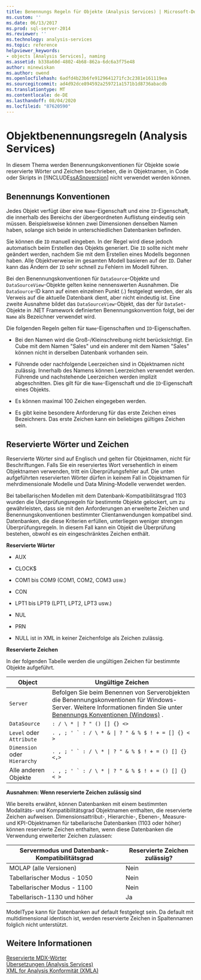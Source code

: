 ```yaml
---
title: Benennungs Regeln für Objekte (Analysis Services) | Microsoft-Dokumentation
ms.custom: ''
ms.date: 06/13/2017
ms.prod: sql-server-2014
ms.reviewer: ''
ms.technology: analysis-services
ms.topic: reference
helpviewer_keywords:
- objects [Analysis Services], naming
ms.assetid: b338a60d-4802-4b68-862a-6dc6a3f75e48
author: minewiskan
ms.author: owend
ms.openlocfilehash: 6adfd4b23b6fe9129641271fc3c2381e161119ea
ms.sourcegitcommit: ad4d92dce894592a259721a1571b1d8736abacdb
ms.translationtype: MT
ms.contentlocale: de-DE
ms.lasthandoff: 08/04/2020
ms.locfileid: "87620590"
---
```

# <a name="object-naming-rules-analysis-services"></a>Objektbenennungsregeln (Analysis Services)
  In diesem Thema werden Benennungskonventionen für Objekte sowie reservierte Wörter und Zeichen beschrieben, die in Objektnamen, in Code oder Skripts in [!INCLUDE[ssASnoversion](../../../includes/ssasnoversion-md.md)] nicht verwendet werden können.  
  
##  <a name="naming-conventions"></a><a name="bkmk_Names"></a>Benennungs Konventionen  
 Jedes Objekt verfügt über eine `Name`-Eigenschaft und eine `ID`-Eigenschaft, die innerhalb des Bereichs der übergeordneten Auflistung eindeutig sein müssen. Beispielsweise können zwei Dimensionen denselben Namen haben, solange sich beide in unterschiedlichen Datenbanken befinden.  
  
 Sie können die `ID` manuell eingeben. In der Regel wird diese jedoch automatisch beim Erstellen des Objekts generiert. Die `ID` sollte nicht mehr geändert werden, nachdem Sie mit dem Erstellen eines Modells begonnen haben. Alle Objektverweise im gesamten Modell basieren auf der `ID`. Daher kann das Ändern der `ID` sehr schnell zu Fehlern im Modell führen.  
  
 Bei den Benennungskonventionen für `DataSource`-Objekte und `DataSourceView`-Objekte gelten keine nennenswerten Ausnahmen. Die `DataSource`-ID kann auf einen einzelnen Punkt (.) festgelegt werden, der als Verweis auf die aktuelle Datenbank dient, aber nicht eindeutig ist. Eine zweite Ausnahme bildet das `DataSourceView`-Objekt, das der für `DataSet`-Objekte in .NET Framework definierten Benennungskonvention folgt, bei der `Name` als Bezeichner verwendet wird.  
  
 Die folgenden Regeln gelten für `Name`-Eigenschaften und `ID`-Eigenschaften.  
  
-   Bei den Namen wird die Groß-/Kleinschreibung nicht berücksichtigt. Ein Cube mit dem Namen "Sales" und ein anderer mit dem Namen "Sales" können nicht in derselben Datenbank vorhanden sein.  
  
-   Führende oder nachfolgende Leerzeichen sind in Objektnamen nicht zulässig. Innerhalb des Namens können Leerzeichen verwendet werden. Führende und nachstehende Leerzeichen werden implizit abgeschnitten. Dies gilt für die `Name`-Eigenschaft und die `ID`-Eigenschaft eines Objekts.  
  
-   Es können maximal 100 Zeichen eingegeben werden.  
  
-   Es gibt keine besondere Anforderung für das erste Zeichen eines Bezeichners. Das erste Zeichen kann ein beliebiges gültiges Zeichen sein.  
  
##  <a name="reserved-words-and-characters"></a><a name="bkmk_reserved"></a>Reservierte Wörter und Zeichen  
 Reservierte Wörter sind auf Englisch und gelten für Objektnamen, nicht für Beschriftungen. Falls Sie ein reserviertes Wort versehentlich in einem Objektnamen verwenden, tritt ein Überprüfungsfehler auf. Die unten aufgeführten reservierten Wörter dürfen in keinem Fall in Objektnamen für mehrdimensionale Modelle und Data Mining-Modelle verwendet werden.  
  
 Bei tabellarischen Modellen mit dem Datenbank-Kompatibilitätsgrad 1103 wurden die Überprüfungsregeln für bestimmte Objekte gelockert, um zu gewährleisten, dass sie mit den Anforderungen an erweiterte Zeichen und Benennungskonventionen bestimmter Clientanwendungen kompatibel sind. Datenbanken, die diese Kriterien erfüllen, unterliegen weniger strengen Überprüfungsregeln. In diesem Fall kann ein Objekt die Überprüfung bestehen, obwohl es ein eingeschränktes Zeichen enthält.  
  
 **Reservierte Wörter**  
  
-   AUX  
  
-   CLOCK$  
  
-   COM1 bis COM9 (COM1, COM2, COM3 usw.)  
  
-   CON  
  
-   LPT1 bis LPT9 (LPT1, LPT2, LPT3 usw.)  
  
-   NUL  
  
-   PRN  
  
-   NULL ist in XML in keiner Zeichenfolge als Zeichen zulässig.  
  
 **Reservierte Zeichen**  
  
 In der folgenden Tabelle werden die ungültigen Zeichen für bestimmte Objekte aufgeführt.  
  
|Object|Ungültige Zeichen|  
|------------|------------------------|  
|`Server`|Befolgen Sie beim Benennen von Serverobjekten die Benennungskonventionen für Windows-Server. Weitere Informationen finden Sie unter [Benennungs Konventionen (Windows)](/windows/desktop/DNS/naming-conventions) .|  
|`DataSource`| `: / \ * \| ? " () [] {} <>` |  
|`Level` oder `Attribute`|````. , ; ' ` : / \ * & \| ? " & % $ ! + = [] {} < >````|  
|`Dimension` oder `Hierarchy`|````. , ; ' ` : / \ * \| ? " & % $ ! + = () [] {} <,>````|  
|Alle anderen Objekte|````. , ; ' ` : / \ * \| ? " & % $ ! + = () [] {} < >````|  
  
 **Ausnahmen: Wenn reservierte Zeichen zulässig sind**  
  
 Wie bereits erwähnt, können Datenbanken mit einem bestimmten Modalitäts- und Kompatibilitätsgrad Objektnamen enthalten, die reservierte Zeichen aufweisen. Dimensionsattribut-, Hierarchie-, Ebenen-, Measure- und KPI-Objektnamen für tabellarische Datenbanken (1103 oder höher) können reservierte Zeichen enthalten, wenn diese Datenbanken die Verwendung erweiterter Zeichen zulassen:  
  
|Servermodus und Datenbank-Kompatibilitätsgrad|Reservierte Zeichen zulässig?|  
|--------------------------------------------------|----------------------------------|  
|MOLAP (alle Versionen)|Nein|  
|Tabellarischer Modus - 1050|Nein|  
|Tabellarischer Modus - 1100|Nein|  
|Tabellarisch-1130 und höher|Ja|  
  
 ModelType kann für Datenbanken auf default festgelegt sein. Da default mit multidimensional identisch ist, werden reservierte Zeichen in Spaltennamen folglich nicht unterstützt.  
  
## <a name="see-also"></a>Weitere Informationen  
 [Reservierte MDX-Wörter](/sql/mdx/mdx-reserved-words)   
 [Übersetzungen &#40;Analysis Services&#41;](/analysis-services/translation-support-in-analysis-services)   
 [XML for Analysis Konformität &#40;XMLA&#41;](https://docs.microsoft.com/bi-reference/xmla/xml-for-analysis-compliance-xmla)  
  
  
